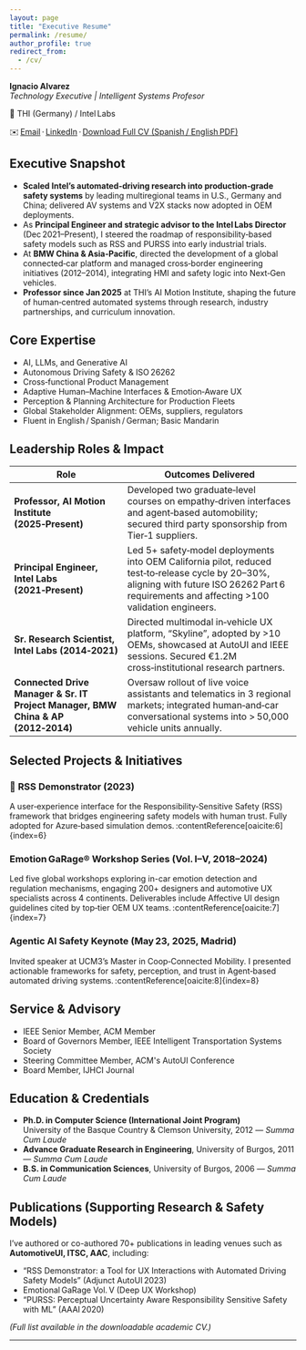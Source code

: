 ```yaml
---
layout: page
title: "Executive Resume"
permalink: /resume/
author_profile: true
redirect_from:
  - /cv/
---
```


<div style="margin-bottom: 2em;">
  
**Ignacio Alvarez**  
*Technology Executive | Intelligent Systems Profesor*

📍 THI (Germany) / Intel Labs

✉️ [Email](mailto:ignacio.alvarez@thi.de) · [LinkedIn](https://www.linkedin.com/in/ignacio-alvarez/) · [Download Full CV (Spanish / English PDF)](/files/AlvMar_Full_CV.pdf)

</div>

## Executive Snapshot

- **Scaled Intel’s automated‑driving research into production‑grade safety systems** by leading multiregional teams in U.S., Germany and China; delivered AV systems and V2X stacks now adopted in OEM deployments. 
- As **Principal Engineer and strategic advisor to the Intel Labs Director** (Dec 2021–Present), I steered the roadmap of responsibility‑based safety models such as RSS and PURSS into early industrial trials.   
- At **BMW China & Asia‑Pacific**, directed the development of a global connected‑car platform and managed cross‑border engineering initiatives (2012–2014), integrating HMI and safety logic into Next‑Gen vehicles.   
- **Professor since Jan 2025** at THI’s AI Motion Institute, shaping the future of human‑centred automated systems through research, industry partnerships, and curriculum innovation.  

## Core Expertise

- AI, LLMs, and Generative AI
- Autonomous Driving Safety & ISO 26262  
- Cross‑functional Product Management  
- Adaptive Human–Machine Interfaces & Emotion‑Aware UX  
- Perception & Planning Architecture for Production Fleets  
- Global Stakeholder Alignment: OEMs, suppliers, regulators  
- Fluent in English / Spanish / German; Basic Mandarin

## Leadership Roles & Impact


| Role | Outcomes Delivered |
|------|---------------------|
| **Professor, AI Motion Institute (2025‑Present)** | Developed two graduate‑level courses on empathy‑driven interfaces and agent‑based automobility; secured third party sponsorship from Tier‑1 suppliers. |
| **Principal Engineer, Intel Labs (2021‑Present)** | Led 5+ safety‑model deployments into OEM California pilot, reduced test‑to‑release cycle by 20–30%, aligning with future ISO 26262 Part 6 requirements and affecting >100 validation engineers. |
| **Sr. Research Scientist, Intel Labs (2014‑2021)** | Directed multimodal in‑vehicle UX platform, “Skyline”, adopted by >10 OEMs, showcased at AutoUI and IEEE sessions. Secured €1.2M cross‑institutional research partners. |
| **Connected Drive Manager & Sr. IT Project Manager, BMW China & AP (2012‑2014)** | Oversaw rollout of live voice assistants and telematics in 3 regional markets; integrated human‑and‑car conversational systems into > 50,000 vehicle units annually. |


## Selected Projects & Initiatives

### 🎯 **RSS Demonstrator (2023)**
A user‑experience interface for the Responsibility‑Sensitive Safety (RSS) framework that bridges engineering safety models with human trust. Fully adopted for Azure‑based simulation demos. :contentReference[oaicite:6]{index=6}

### Emotion GaRage® Workshop Series (Vol. I–V, 2018–2024)
Led five global workshops exploring in-car emotion detection and regulation mechanisms, engaging 200+ designers and automotive UX specialists across 4 continents. Deliverables include Affective UI design guidelines cited by top‑tier OEM UX teams. :contentReference[oaicite:7]{index=7}

### Agentic AI Safety Keynote (May 23, 2025, Madrid)
Invited speaker at UCM3’s Master in Coop‑Connected Mobility. I presented actionable frameworks for safety, perception, and trust in Agent‑based automated driving systems. :contentReference[oaicite:8]{index=8}

## Service & Advisory

- IEEE Senior Member, ACM Member   
- Board of Governors Member, IEEE Intelligent Transportation Systems Society
- Steering Committee Member, ACM's AutoUI Conference  
- Board Member, IJHCI Journal  

## Education & Credentials

- **Ph.D. in Computer Science (International Joint Program)**  
  University of the Basque Country & Clemson University, 2012 — *Summa Cum Laude*  
- **Advance Graduate Research in Engineering**, University of Burgos, 2011 — *Summa Cum Laude*  
- **B.S. in Communication Sciences**, University of Burgos, 2006 — *Summa Cum Laude*

## Publications (Supporting Research & Safety Models)

I’ve authored or co-authored 70+ publications in leading venues such as **AutomotiveUI, ITSC, AAC**, including:

- “RSS Demonstrator: a Tool for UX Interactions with Automated Driving Safety Models” (Adjunct AutoUI 2023) 
- Emotional GaRage Vol. V (Deep UX Workshop)
- “PURSS: Perceptual Uncertainty Aware Responsibility Sensitive Safety with ML” (AAAI 2020)

*(Full list available in the downloadable academic CV.)*

---
